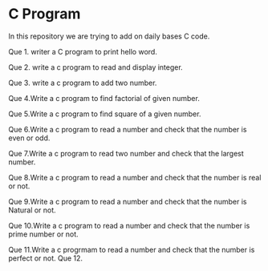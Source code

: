 # C Program 

In this repository we are trying to add on daily bases C code.

Que 1. writer a C program to print hello word.

Que 2. write a c program to read and display  integer.

Que 3. write a c program to add two number.

Que 4.Write a c program to find factorial of given number.

Que 5.Write a c program to find square of a given number.

Que 6.Write a c program to read a number and check that  the number is even or odd.

Que 7.Write a c program to read two number and check that the largest number.

Que 8.Write a c program to read a number and check that the number is real or not.

Que 9.Write a c program to read a number and check that the number is Natural or not.

Que 10.Write a c program to read a number and check that the number is prime number or not.
 
Que 11.Write a c progrmam to read  a  number and check that the number is perfect or not.
Que 12.